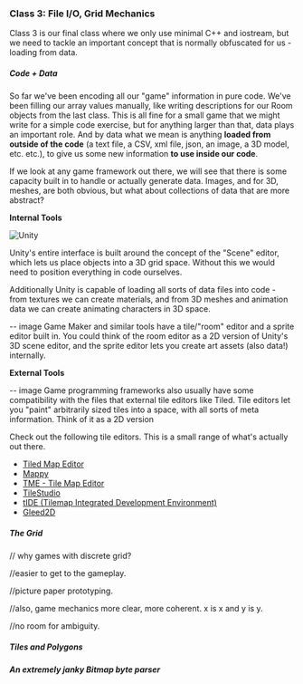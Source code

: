### Class 3: File I/O, Grid Mechanics

Class 3 is our final class where we only use minimal C++ and iostream, but we need to tackle an important concept that is normally obfuscated for us - loading from data. 

##### Code + Data

So far we've been encoding all our "game" information in pure code. We've been filling our array values manually, like writing descriptions for our Room objects from the last class. This is all fine for a small game that we might write for a simple code exercise, but for anything larger than that, data plays an important role. And by data what we mean is anything **loaded from outside of the code** (a text file, a CSV, xml file, json, an image, a 3D model, etc. etc.), to give us some new information **to use inside our code**.

If we look at any game framework out there, we will see that there is some capacity built in to handle or actually generate data. Images, and for 3D, meshes, are both obvious, but what about collections of data that are more abstract?

**Internal Tools**

![Unity](https://raw.githubusercontent.com/whoisbma/Game-Aesthetics-SP15/master/class-03-fileIO/images/unity.jpg)

Unity's entire interface is built around the concept of the "Scene" editor, which lets us place objects into a 3D grid space. Without this we would need to position everything in code ourselves. 

Additionally Unity is capable of loading all sorts of data files into code - from textures we can create materials, and from 3D meshes and animation data we can create animating characters in 3D space.

-- image
Game Maker and similar tools have a tile/"room" editor and a sprite editor built in. You could think of the room editor as a 2D version of Unity's 3D scene editor, and the sprite editor lets you create art assets (also data!) internally.

**External Tools**

-- image
Game programming frameworks also usually have some compatibility with the files that external tile editors like Tiled. Tile editors let you "paint" arbitrarily sized tiles into a space, with all sorts of meta information. Think of it as a 2D version

Check out the following tile editors. This is a small range of what's actually out there.

* [Tiled Map Editor](http://www.mapeditor.org/)
* [Mappy](http://tilemap.co.uk/mappy.php)
* [TME - Tile Map Editor](http://tilemapeditor.com/)
* [TileStudio](http://tilestudio.sourceforge.net/)
* [tIDE (Tilemap Integrated Development Environment)](http://tide.codeplex.com/)
* [Gleed2D](https://github.com/SteveDunn/Gleed2D/wiki)

##### The Grid

// why games with discrete grid?

//easier to get to the gameplay.

//picture paper prototyping.

//also, game mechanics more clear, more coherent. x is x and y is y.

//no room for ambiguity.


##### Tiles and Polygons



##### An extremely janky Bitmap byte parser




